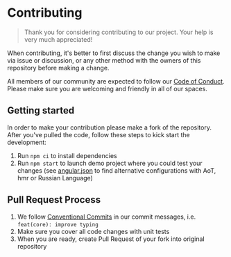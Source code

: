 # Contributing

> Thank you for considering contributing to our project. Your help is very much appreciated!

When contributing, it's better to first discuss the change you wish to make via issue or discussion, or any other method
with the owners of this repository before making a change.

All members of our community are expected to follow our [Code of Conduct](CODE_OF_CONDUCT.md). Please make sure you are
welcoming and friendly in all of our spaces.

## Getting started

In order to make your contribution please make a fork of the repository. After you've pulled the code, follow these
steps to kick start the development:

1. Run `npm ci` to install dependencies
2. Run `npm start` to launch demo project where you could test your changes (see [angular.json](angular.json) to find
   alternative configurations with AoT, hmr or Russian Language)

## Pull Request Process

1. We follow [Conventional Commits](https://www.conventionalcommits.org/en/v1.0.0-beta.4/) in our commit messages, i.e.
   `feat(core): improve typing`
2. Make sure you cover all code changes with unit tests
3. When you are ready, create Pull Request of your fork into original repository
